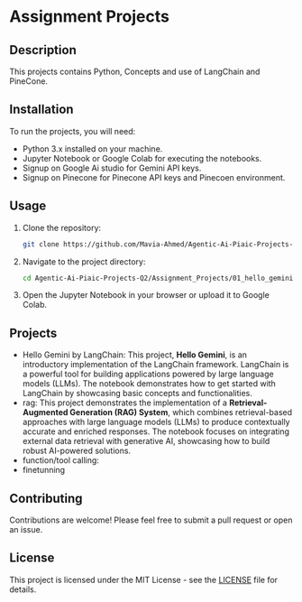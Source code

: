 # Assignment Projects

## Description
This projects contains Python, Concepts and use of LangChain and PineCone.

## Installation
To run the projects, you will need:
- Python 3.x installed on your machine.
- Jupyter Notebook or Google Colab for executing the notebooks.
- Signup on Google Ai studio for Gemini API keys.
- Signup on Pinecone for Pinecone API keys and Pinecoen environment.

## Usage
1. Clone the repository:
   ```bash
   git clone https://github.com/Mavia-Ahmed/Agentic-Ai-Piaic-Projects-Q2.git
   ```
2. Navigate to the project directory:
   ```bash
   cd Agentic-Ai-Piaic-Projects-Q2/Assignment_Projects/01_hello_gemini
   ```
3. Open the Jupyter Notebook in your browser or upload it to Google Colab.

## Projects
- Hello Gemini by LangChain:
This project, **Hello Gemini**, is an introductory implementation of the LangChain framework. LangChain is a powerful tool for building applications powered by large language models (LLMs). The notebook demonstrates how to get started with LangChain by showcasing basic concepts and functionalities.
- rag:
This project demonstrates the implementation of a **Retrieval-Augmented Generation (RAG) System**, which combines retrieval-based approaches with large language models (LLMs) to produce contextually accurate and enriched responses. The notebook focuses on integrating external data retrieval with generative AI, showcasing how to build robust AI-powered solutions.
- function/tool calling:
- finetunning

## Contributing
Contributions are welcome! Please feel free to submit a pull request or open an issue.

## License
This project is licensed under the MIT License - see the [LICENSE](LICENSE) file for details.
